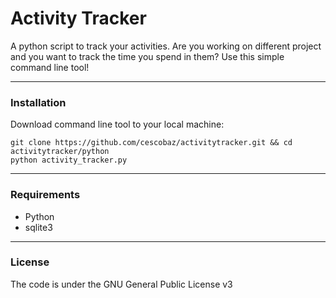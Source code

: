 # Activity Tracker

A python script to track your activities. Are you working on different project and you want to track the time you spend in them? Use this simple command line tool!

---

### Installation

Download command line tool to your local machine:

```
git clone https://github.com/cescobaz/activitytracker.git && cd activitytracker/python
python activity_tracker.py
```

---

### Requirements

* Python
* sqlite3

---

### License

The code is under the GNU General Public License v3
